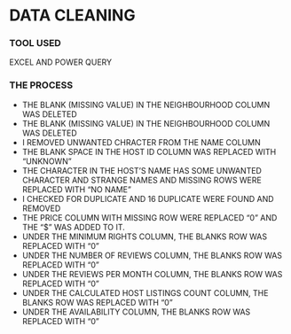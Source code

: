 # DATA CLEANING

### TOOL USED

EXCEL AND POWER QUERY

### THE PROCESS
- THE BLANK (MISSING VALUE) IN THE NEIGHBOURHOOD COLUMN WAS DELETED 
- THE BLANK (MISSING VALUE) IN THE NEIGHBOURHOOD COLUMN WAS DELETED 
- I REMOVED UNWANTED CHRACTER FROM THE NAME COLUMN 
- THE BLANK SPACE IN THE HOST ID COLUMN WAS REPLACED WITH “UNKNOWN”
- THE CHARACTER IN THE HOST’S NAME HAS SOME UNWANTED CHARACTER AND STRANGE NAMES AND MISSING ROWS WERE REPLACED WITH “NO NAME”
- I CHECKED FOR DUPLICATE AND 16 DUPLICATE WERE FOUND AND REMOVED 
- THE PRICE COLUMN WITH MISSING ROW WERE REPLACED “0” AND THE “$” WAS ADDED TO IT.
- UNDER THE MINIMUM RIGHTS COLUMN, THE BLANKS ROW WAS REPLACED WITH “0”
- UNDER THE NUMBER OF REVIEWS COLUMN, THE BLANKS ROW WAS REPLACED WITH “0”
- UNDER THE REVIEWS PER MONTH COLUMN, THE BLANKS ROW WAS REPLACED WITH “0”
- UNDER THE CALCULATED HOST LISTINGS COUNT COLUMN, THE BLANKS ROW WAS REPLACED WITH “0”
- UNDER THE AVAILABILITY COLUMN, THE BLANKS ROW WAS REPLACED WITH “0”



